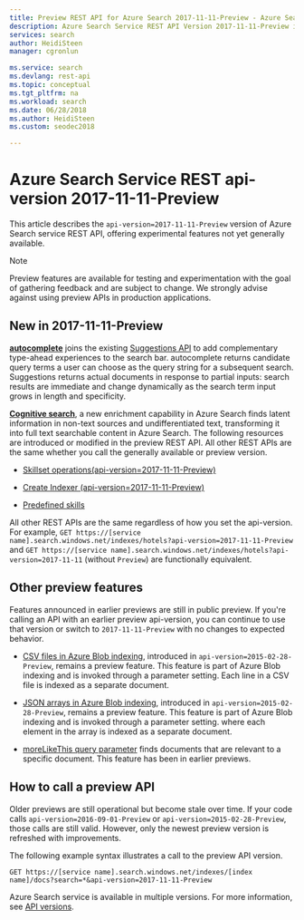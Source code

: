 ```yaml
---
title: Preview REST API for Azure Search 2017-11-11-Preview - Azure Search
description: Azure Search Service REST API Version 2017-11-11-Preview includes experimental features such as Synonyms and moreLikeThis searches.
services: search
author: HeidiSteen
manager: cgronlun

ms.service: search
ms.devlang: rest-api
ms.topic: conceptual
ms.tgt_pltfrm: na
ms.workload: search
ms.date: 06/28/2018
ms.author: HeidiSteen
ms.custom: seodec2018

---
```

# Azure Search Service REST api-version 2017-11-11-Preview
This article describes the `api-version=2017-11-11-Preview` version of Azure Search service REST API, offering experimental features not yet generally available.

> [!NOTE]
> Preview features are available for testing and experimentation with the goal of gathering feedback and are subject to change. We strongly advise against using preview APIs in production applications.


## New in 2017-11-11-Preview

[**autocomplete**](search-autocomplete-tutorial.md) joins the existing [Suggestions API](https://docs.microsoft.com/rest/api/searchservice/suggestions) to add complementary type-ahead experiences to the search bar. autocomplete returns candidate query terms a user can choose as the query string for a subsequent search. Suggestions returns actual documents in response to partial inputs: search results are immediate and change dynamically as the search term input grows in length and specificity.

[**Cognitive search**](cognitive-search-concept-intro.md), a new enrichment capability in Azure Search finds latent information in non-text sources and undifferentiated text, transforming it into full text searchable content in Azure Search. The following resources are introduced or modified in the preview REST API. All other REST APIs are the same whether you call the generally available or preview version.

+ [Skillset operations(api-version=2017-11-11-Preview)](https://docs.microsoft.com/rest/api/searchservice/skillset-operations)

+ [Create Indexer (api-version=2017-11-11-Preview)](https://docs.microsoft.com/rest/api/searchservice/create-indexer)

+ [Predefined skills](cognitive-search-predefined-skills.md)

All other REST APIs are the same regardless of how you set the api-version. For example, `GET https://[service name].search.windows.net/indexes/hotels?api-version=2017-11-11-Preview` and `GET https://[service name].search.windows.net/indexes/hotels?api-version=2017-11-11` (without `Preview`) are functionally equivalent.

## Other preview features

Features announced in earlier previews are still in public preview. If you're calling an API with an earlier preview api-version, you can continue to use that version or switch to `2017-11-11-Preview` with no changes to expected behavior.

+ [CSV files in Azure Blob indexing](search-howto-index-csv-blobs.md), introduced in `api-version=2015-02-28-Preview`, remains a preview feature. This feature is part of Azure Blob indexing and is invoked through a parameter setting. Each line in a CSV file is indexed as a separate document.

+ [JSON arrays in Azure Blob indexing](search-howto-index-json-blobs.md), introduced in `api-version=2015-02-28-Preview`, remains a preview feature. This feature is part of Azure Blob indexing and is invoked through a parameter setting. where each element in the array is indexed as a separate document.

+ [moreLikeThis query parameter](search-more-like-this.md) finds documents that are relevant to a specific document. This feature has been in earlier previews. 


## How to call a preview API

Older previews are still operational but become stale over time. If your code calls `api-version=2016-09-01-Preview` or `api-version=2015-02-28-Preview`, those calls are still valid. However, only the newest preview version is refreshed with improvements. 

The following example syntax illustrates a call to the preview API version.

    GET https://[service name].search.windows.net/indexes/[index name]/docs?search=*&api-version=2017-11-11-Preview

Azure Search service is available in multiple versions. For more information, see [API versions](search-api-versions.md).
